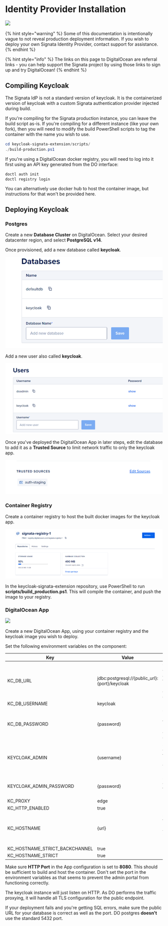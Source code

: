 # Identity Provider Installation

![](https://web-platforms.sfo2.cdn.digitaloceanspaces.com/WWW/Badge%201.svg)

{% hint style="warning" %}
Some of this documentation is intentionally vague to not reveal production deployment information. If you wish to deploy your own Signata Identity Provider, contact support for assistance.
{% endhint %}

{% hint style="info" %}
The links on this page to DigitalOcean are referral links - you can help support the Signata project by using those links to sign up and try DigitalOcean!
{% endhint %}

## Compiling Keycloak

The Signata IdP is not a standard version of keycloak. It is the containerized version of keycloak with a custom Signata authentication provider injected during build.

If you're compiling for the Signata production instance, you can leave the build script as-is. If you're compiling for a different instance (like your own fork), then you will need to modify the build PowerShell scripts to tag the container with the name you wish to use.

```powershell
cd keycloak-signata-extension/scripts/
./build-production.ps1
```

If you're using a DigitalOcean docker registry, you will need to log into it first using an API key generated from the DO interface:

```
doctl auth init
doctl registry login
```

You can alternatively use docker hub to host the container image, but instructions for that won't be provided here.

## Deploying Keycloak

### Postgres

Create a new **Database Cluster** on DigitalOcean. Select your desired datacenter region, and select **PostgreSQL** **v14**.

Once provisioned, add a new database called **keycloak**.

![](<../.gitbook/assets/image (2).png>)

Add a new user also called **keycloak**.

![](<../.gitbook/assets/image (4).png>)

Once you've deployed the DigitalOcean App in later steps, edit the database to add it as a **Trusted Source** to limit network traffic to only the keycloak app.

![](<../.gitbook/assets/image (5).png>)

### Container Registry

Create a container registry to host the built docker images for the keycloak app.

![](<../.gitbook/assets/image (8).png>)

In the keycloak-signata-extension repository, use PowerShell to run **scripts/build\_production.ps1**. This will compile the container, and push the image to your registry.

### DigitalOcean App

![](https://web-platforms.sfo2.cdn.digitaloceanspaces.com/WWW/Badge%201.svg)

Create a new DigitalOcean App, using your container registry and the keycloak image you wish to deploy.

Set the following environment variables on the component:

| Key                               | Value                                           | Info                                                                     |
| --------------------------------- | ----------------------------------------------- | ------------------------------------------------------------------------ |
| KC\_DB\_URL                       | jdbc:postgresql://{public\_url}:{port}/keycloak | Obtain {public\_url} and {port} from your managed database configuration |
| KC\_DB\_USERNAME                  | keycloak                                        |                                                                          |
| KC\_DB\_PASSWORD                  | {password}                                      | Get the password from your managed database configuration                |
| KEYCLOAK\_ADMIN                   | {username}                                      | Set {username} to a username you want to use                             |
| KEYCLOAK\_ADMIN\_PASSWORD         | {password}                                      | Set {password} to a strong password                                      |
| KC\_PROXY                         | edge                                            |                                                                          |
| KC\_HTTP\_ENABLED                 | true                                            |                                                                          |
| KC\_HOSTNAME                      | {url}                                           | Set {url} to the public URL that your instance will be hosted at         |
| KC\_HOSTNAME\_STRICT\_BACKCHANNEL | true                                            |                                                                          |
| KC\_HOSTNAME\_STRICT              | true                                            |                                                                          |

Make sure **HTTP Port** in the App configuration is set to **8080**. This should be sufficient to build and host the container. Don't set the port in the environment variables as that seems to prevent the admin portal from functioning correctly.

The keycloak instance will just listen on HTTP. As DO performs the traffic proxying, it will handle all TLS configuration for the public endpoint.

If your deployment fails and you're getting SQL errors, make sure the public URL for your database is correct as well as the port. DO postgres **doesn't** use the standard 5432 port.
